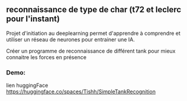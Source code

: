 ## reconnaissance de type de char (t72 et leclerc pour l'instant)

Projet d'initiation au deeplearning permet d'apprendre à comprendre et utiliser un réseau de neurones pour entrainer une IA.

Créer un programme de reconnaissance de différent tank pour mieux connaitre les forces en présence

### Demo: 

lien huggingFace
https://huggingface.co/spaces/Tishh/SimpleTankRecognition

